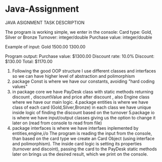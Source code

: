 # Java-Assignment

JAVA ASIGNMENT TASK DESCRIPTION

The program is working simple, we enter in the console:
Card type: Gold, Silver or Bronze
Turnover: integer/double
Purchase value: integer/double

Example of input:
Gold
1500.00
1300.00

Program output:
Purchase value: $1300.00
Discount rate: 10.0%
Discount: $130.00
Total: $1170.00


1. Following the good OOP structure I use different classes and interfaces so we can have higher level of abstraction and polimorphism
2. package Const is where we have our constants, avoiding "hard coding values"
3. in package core we have PayDesk class with static methods returning discount , discountValue and price after discount , also Engine class where we have
our main logic.
4.package entities is where we have class of each card (Gold,Silver,Bronze) in each class we have unique inside logic of finding the discount 
based on the turnover
5.package io is where we have input/output classes giving us the option to change it later on (read from console to read from file)
6. package interfaces is where we have interfaes inplemented by entities,engine,i/o
The program is reading the input from the console, than based on the card type we create an Card Object (using interface and polimorphism).
The inside card logic is setting its properties (turnover and discoint), passing the card to the PayDesk static methods later on brings us the desired result, which we print on the console.
